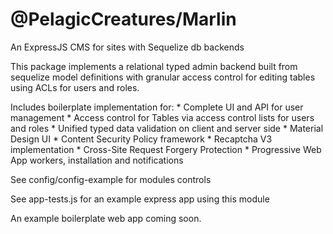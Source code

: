 # @PelagicCreatures/Marlin

An ExpressJS CMS for sites with Sequelize db backends

This package implements a relational typed admin backend built from sequelize model definitions with granular access control for editing tables using ACLs for users and roles.

Includes boilerplate implementation for:
	* Complete UI and API for user management
	* Access control for Tables via access control lists for users and roles
	* Unified typed data validation on client and server side
	* Material Design UI
	* Content Security Policy framework
	* Recaptcha V3 implementation
	* Cross-Site Request Forgery Protection
	* Progressive Web App workers, installation and notifications

See config/config-example for modules controls

See app-tests.js for an example express app using this module

An example boilerplate web app coming soon.
